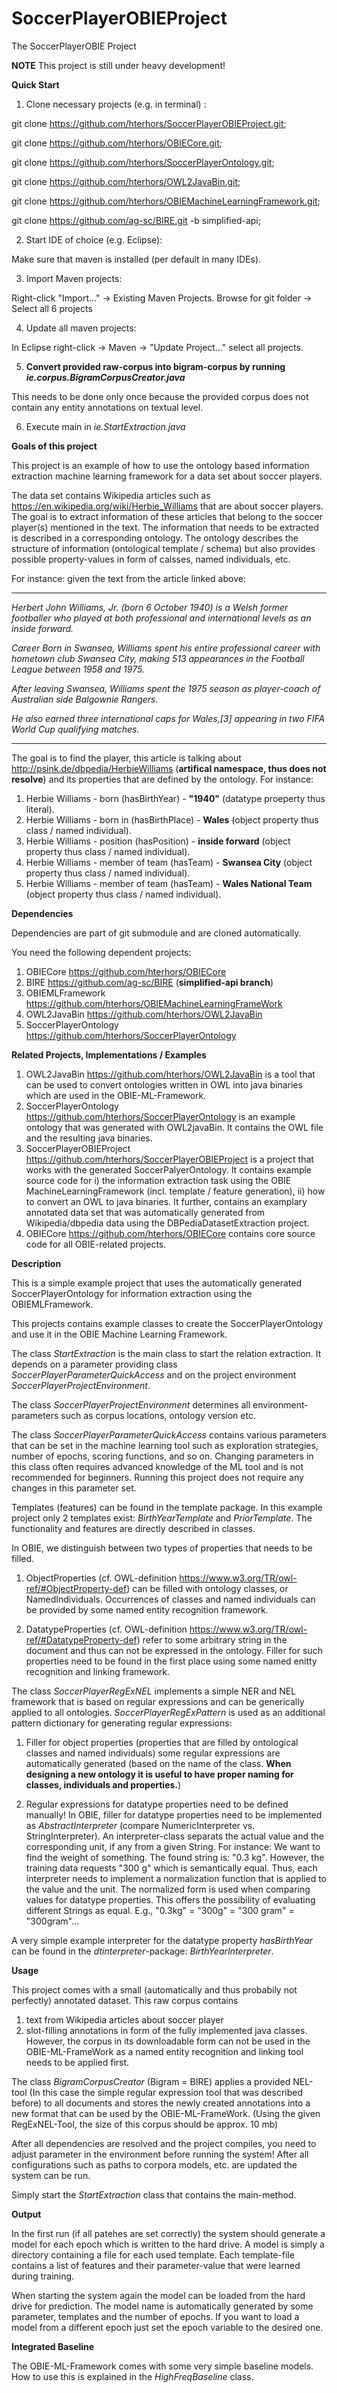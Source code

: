 # SoccerPlayerOBIEProject

The SoccerPlayerOBIE Project 

**NOTE** This project is still under heavy development!

**Quick Start**

1)  Clone necessary projects (e.g. in terminal) :

git clone https://github.com/hterhors/SoccerPlayerOBIEProject.git;

git clone https://github.com/hterhors/OBIECore.git;

git clone https://github.com/hterhors/SoccerPlayerOntology.git;

git clone https://github.com/hterhors/OWL2JavaBin.git;

git clone https://github.com/hterhors/OBIEMachineLearningFramework.git;

git clone https://github.com/ag-sc/BIRE.git -b simplified-api;

2)  Start IDE of choice (e.g. Eclipse):

Make sure that maven is installed (per default in many IDEs). 

3)  Import Maven projects:

Right-click "Import..." -> Existing Maven Projects. Browse for git folder -> Select all 6 projects 

4)  Update all maven projects:

In Eclipse right-click -> Maven -> "Update Project..." select all projects.

5)  **Convert provided raw-corpus into bigram-corpus by running *ie.corpus.BigramCorpusCreator.java***

  This needs to be done only once because the provided corpus does not contain any entity annotations on textual level.

6)  Execute main in *ie.StartExtraction.java* 

**Goals of this project**

This project is an example of how to use the ontology based information extraction machine learning framework for a data set about soccer players.

The data set contains Wikipedia articles such as https://en.wikipedia.org/wiki/Herbie_Williams that are about soccer players. The goal is to extract information of these articles that belong to the soccer player(s) mentioned in the text.
The information that needs to be extracted is described in a corresponding ontology. The ontology describes the structure of information (ontological template / schema) but also provides possible property-values in form of calsses, named individuals, etc.  

For instance: given the text from the article linked above: 

----------------------------------------------------------------------------

*Herbert John Williams, Jr. (born 6 October 1940) is a Welsh former footballer who played at both professional and international levels as an inside forward.*

*Career*
*Born in Swansea, Williams spent his entire professional career with hometown club Swansea City, making 513 appearances in the Football League between 1958 and 1975.*

*After leaving Swansea, Williams spent the 1975 season as player-coach of Australian side Balgownie Rangers.*

*He also earned three international caps for Wales,[3] appearing in two FIFA World Cup qualifying matches.*

----------------------------------------------------------------------------

The goal is to find the player, this article is talking about http://psink.de/dbpedia/HerbieWilliams (**artifical namespace, thus does not resolve**) and its properties that are defined by the ontology. 
For instance: 

1)  Herbie Williams - born (hasBirthYear) - **"1940"** (datatype proeperty thus literal).
2)  Herbie Williams - born in (hasBirthPlace) - **Wales** (object property thus class / named individual).
3)  Herbie Williams - position (hasPosition) - **inside forward** (object property thus class / named individual).
4)  Herbie Williams - member of team (hasTeam) - **Swansea City** (object property thus class / named individual).
5)  Herbie Williams - member of team (hasTeam) -  **Wales National Team** (object property thus class / named individual).

**Dependencies**

Dependencies are part of git submodule and are cloned automatically.

You need the following dependent projects:

1)  OBIECore https://github.com/hterhors/OBIECore
2)  BIRE https://github.com/ag-sc/BIRE  (**simplified-api branch**)
3)  OBIEMLFramework https://github.com/hterhors/OBIEMachineLearningFrameWork
4)  OWL2JavaBin https://github.com/hterhors/OWL2JavaBin
5)  SoccerPlayerOntology https://github.com/hterhors/SoccerPlayerOntology

**Related Projects, Implementations / Examples**
1) OWL2JavaBin https://github.com/hterhors/OWL2JavaBin is a tool that can be used to convert ontologies written in OWL into java binaries which are used in the OBIE-ML-Framework.
2) SoccerPlayerOntology https://github.com/hterhors/SoccerPlayerOntology is an example ontology that was generated with OWL2javaBin. It contains the OWL file and the resulting java binaries. 
3) SoccerPlayerOBIEProject https://github.com/hterhors/SoccerPlayerOBIEProject is a project that works with the generated SoccerPalyerOntology. It contains example source code for
  i) the information extraction task using the OBIE MachineLearningFramework (incl. template / feature generation), 
  ii) how to convert an OWL to java binaries. 
  It further, contains an examplary annotated data set that was automatically generated from Wikipedia/dbpedia data using the DBPediaDatasetExtraction project.
4)  OBIECore https://github.com/hterhors/OBIECore contains core source code for all OBIE-related projects. 

**Description**

This is a simple example project that uses the automatically generated SoccerPlayerOntology for information extraction using the OBIEMLFramework.

This projects contains example classes to create the SoccerPlayerOntology and use it in the OBIE Machine Learning Framework.

The class *StartExtraction* is the main class to start the relation extraction. It depends on a parameter providing class *SoccerPlayerParameterQuickAccess* and on the project environment *SoccerPlayerProjectEnvironment*. 

The class *SoccerPlayerProjectEnvironment* determines all environment-parameters such as corpus locations, ontology version etc. 

The class *SoccerPlayerParameterQuickAccess* contains various parameters that can be set in the machine learning tool such as exploration strategies, number of epochs, scoring functions, and so on. Changing parameters in this class often requires advanced knowledge of the ML tool and is not recommended for beginners. Running this project does not require any changes in this parameter set. 

Templates (features) can be found in the template package. In this example project only 2 templates exist: 
*BirthYearTemplate* and *PriorTemplate*. The functionality and features are directly described in classes. 

In OBIE, we distinguish between two types of properties that needs to be filled.

1)  ObjectProperties (cf. OWL-definition https://www.w3.org/TR/owl-ref/#ObjectProperty-def) can be filled with ontology classes, or NamedIndividuals. Occurrences of classes and named individuals can be provided by some named entity recognition framework. 

2)  DatatypeProperties (cf. OWL-definition https://www.w3.org/TR/owl-ref/#DatatypeProperty-def) refer to some arbitrary string in the document and thus can not be expressed in the ontology. Filler for such properties need to be found in the first place using some named enitty recognition and linking framework. 


The class *SoccerPlayerRegExNEL* implements a simple NER and NEL framework that is based on regular expressions and can be generically applied to all ontologies. *SoccerPlayerRegExPattern* is used as an additional pattern dictionary for generating regular expressions:

1)  Filler for object properties (properties that are filled by ontological classes and named individuals) some regular expressions are automatically generated (based on the name of the class. **When designing a new ontology it is useful to have proper naming for classes, individuals and properties.**)

2)  Regular expressions for datatype properties need to be defined manually! In OBIE, filler for datatype properties need to be implemented as *AbstractInterpreter* (compare NumericInterpreter vs. StringInterpreter). An interpreter-class separats the actual value and the corresponding unit, if any from a given String. For instance: We want to find the weight of something. The found string is: "0.3 kg". However, the training data requests "300 g" which is semantically equal. Thus, each interpreter needs to implement a normalization function that is applied to the value and the unit. The normalized form is used when comparing values for datatype properties. This offers the possibility of evaluating different Strings as equal.
E.g., "0.3kg" = "300g" = "300 gram" = "300gram"...

A very simple example interpreter for the datatype property *hasBirthYear* can be found in the *dtinterpreter*-package: *BirthYearInterpreter*.

**Usage**

This project comes with a small (automatically and thus probabily not perfectly) annotated dataset. This raw corpus contains 
1)  text from Wikipedia articles about soccer player
2)  slot-filling annotations in form of the fully implemented java classes.
However, the corpus in its downloadable form can not be used in the OBIE-ML-FrameWork as a named entity recognition and linking tool needs to be applied first.

The class *BigramCorpusCreator* (Bigram = BIRE) applies a provided NEL-tool (In this case the simple regular expression tool that was described before) to all documents and stores the newly created annotations into a new format that can be used by the OBIE-ML-FrameWork. (Using the given RegExNEL-Tool, the size of this corpus should be approx. 10 mb)

After all dependencies are resolved and the project compiles, you need to adjust parameter in the environment before running the system! After all configurations such as paths to corpora models, etc. are updated the system can be run.

Simply start the *StartExtraction* class that contains the main-method. 


**Output**

In the first run (if all patehes are set correctly) the system should generate a model for each epoch which is written to the hard drive. A model is simply a directory containing a file for each used template. Each template-file contains a list of features and their parameter-value that were learned during training. 

When starting the system again the model can be loaded from the hard drive for prediction. 
The model name is automatically generated by some parameter, templates and the number of epochs. 
If you want to load a model from a different epoch just set the epoch variable to the desired one. 

**Integrated Baseline**

The OBIE-ML-Framework comes with some very simple baseline models. How to use this is explained in the *HighFreqBaseline* class. 



